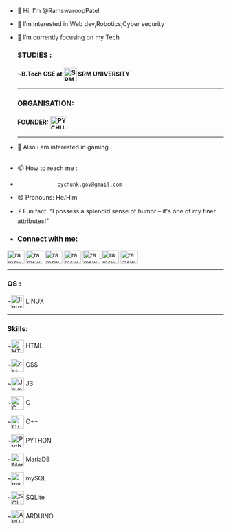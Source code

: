 - 👋 Hi, I’m @RamswaroopPatel<br>
- 👀 I’m interested in Web dev,Robotics,Cyber security<br>
- 🌱 I’m currently focusing on my Tech

   <h3>STUDIES :</h3>
   <h4>
     ~B.Tech CSE at <img align="center" src="https://upload.wikimedia.org/wikipedia/en/f/fe/Srmseal.png" alt="SRM UNIVERSITY" height="30" /> SRM UNIVERSITY</h4><hr>
   <h3>ORGANISATION:</h3>
   <h4> 
    FOUNDER:  <a href="https://instagram.com/pychunk" target="blank"><img align="center" src="https://i.ibb.co/W0TpBvR/Pychunk-logo-v1-0.png" alt="PYCHUNK" height="30" width="40" /></a></h4><hr>
- 💞️ Also i am interested in gaming.<br><br>
- 📫 How to reach me :
-                  pychunk.gov@gmail.com
- 😄 Pronouns: He/Him
- ⚡ Fun fact: "I possess a splendid sense of humor – it's one of my finer attributes!"
- <h3 align="left">Connect with me:</h3>
<p align="left">
<a href="https://linkedin.com/in/ramswarooppatel" target="blank"><img align="center" src="https://raw.githubusercontent.com/rahuldkjain/github-profile-readme-generator/master/src/images/icons/Social/linked-in-alt.svg" alt="ramswarooppatel" height="30" width="40" /></a>
<a href="https://instagram.com/ramswaroop03" target="blank"><img align="center" src="https://raw.githubusercontent.com/rahuldkjain/github-profile-readme-generator/master/src/images/icons/Social/instagram.svg" alt="ramswaroop03" height="30" width="40" /></a>
<a href="https://twitter.com/ramswaroop_og" target="blank"><img align="center" src="https://raw.githubusercontent.com/rahuldkjain/github-profile-readme-generator/master/src/images/icons/Social/twitter.svg" alt="ramswaroop_og" height="30" width="40" /></a>
<a href="https://www.youtube.com/@ramswarooppatell" target="blank"><img align="center" src="https://raw.githubusercontent.com/rahuldkjain/github-profile-readme-generator/master/src/images/icons/Social/youtube.svg" alt="ramswarooppatell" height="30" width="40" /></a>
<a href="https://discord.com/channels/@me/1218409576706211953" target="blank"><img align="center" src="https://raw.githubusercontent.com/rahuldkjain/github-profile-readme-generator/master/src/images/icons/Social/discord.svg" alt="ramswarooppatel" height="30" width="40"</a>
<a href="https://www.facebook.com/profile.php?id=61556208497075" target="blank"><img align="center" src="https://raw.githubusercontent.com/rahuldkjain/github-profile-readme-generator/master/src/images/icons/Social/facebook.svg" alt="ramswarooppatell" height="30" width="40" /></a>
<a href="https://www.threads.net/@ramswaroop03" target="blank"><img align="center" src="https://upload.wikimedia.org/wikipedia/commons/thumb/0/01/Threads_%28app%29.svg/1024px-Threads_%28app%29.svg.png" alt="ramswaroop03" height="30" width="40" /></a>
</p>
<hr>
  <h3 align="left">OS :</h3>
<p>~<img align="center" src="https://github.com/rahuldkjain/github-profile-readme-generator/blob/master/src/images/icons/Other/linux.svg" alt="linux" height="30" /> LINUX</p>
<hr>
<p align="left">
<h3 align="left">Skills:</h3>
<p>~<img align="center" src="https://github.com/rahuldkjain/github-profile-readme-generator/blob/master/src/images/icons/FrontendDevelopment/html.svg" alt="HTML" height="30" /> HTML</p>
<p>~<img align="center" src="https://github.com/rahuldkjain/github-profile-readme-generator/blob/master/src/images/icons/FrontendDevelopment/css.svg" alt="css" height="30"/> CSS </p>
<p>~<img align="center" src="https://github.com/rahuldkjain/github-profile-readme-generator/blob/master/src/images/icons/ProgrammingLanguages/javascript.svg" alt="Javascript" height="30" /> JS</p>
<p>~<img align="center" src="https://github.com/rahuldkjain/github-profile-readme-generator/blob/master/src/images/icons/ProgrammingLanguages/c.svg" alt="C" height="30" /> C</p>
<p>~<img align="center" src="https://github.com/rahuldkjain/github-profile-readme-generator/blob/master/src/images/icons/ProgrammingLanguages/cpp.svg" alt="C++" height="30" /> C++</p>
<p>~<img align="center" src="https://github.com/rahuldkjain/github-profile-readme-generator/blob/master/src/images/icons/ProgrammingLanguages/python.svg" alt="Python" height="30" /> PYTHON</p>
<p>~<img align="center" src="https://github.com/rahuldkjain/github-profile-readme-generator/blob/master/src/images/icons/Database/mariadb.svg" alt="MariaDB" height="30" /> MariaDB</p>
<p>~<img align="center" src="https://github.com/rahuldkjain/github-profile-readme-generator/blob/master/src/images/icons/Database/mysql.svg" alt="mySQL" height="30" /> mySQL</p>
<p>~<img align="center" src="https://github.com/rahuldkjain/github-profile-readme-generator/blob/master/src/images/icons/Database/sqlite.svg" alt="SQLite" height="30" /> SQLite</p>
<p>~<img align="center" src="https://github.com/rahuldkjain/github-profile-readme-generator/blob/master/src/images/icons/Other/arduino.svg" alt="ARDUINO" height="30" /> ARDUINO</p>
</p>
<!--
RamswaroopPatel/RamswaroopPatel is a ✨ special ✨ repository because its `README.md` (this file) appears on your GitHub profile.
You can click the Preview link to take a look at your changes.
--->
